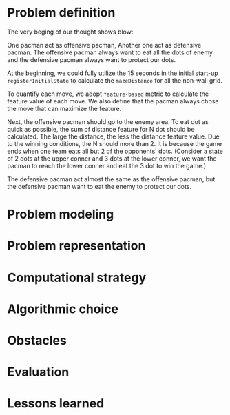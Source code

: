 # Problem definition
The very beging of our thought shows blow:

One pacman act as offensive pacman, Another one act as defensive pacman. The offensive pacman always want to eat all the dots of enemy and the defensive pacman always want to protect our dots.

At the beginning, we could fully utilize the 15 seconds in the initial start-up `registerInitialState` to calculate the `mazeDistance` for all the non-wall grid.

To quantify each move, we adopt `feature-based` metric to calculate the feature value of each move. We also define that the pacman always chose the move that can maximize the feature.

Next, the offensive pacman should go to the enemy area. To eat dot as quick as possible, the sum of distance feature for N dot should be calculated. The large the distance, the less the distance feature value. Due to the winning conditions, the N should more than 2. It is because the game ends when one team eats all but 2 of the opponents' dots. (Consider a state of 2 dots at the upper conner and 3 dots at the lower conner, we want the pacman to reach the lower conner and eat the 3 dot to win the game.)

The defensive pacman act almost the same as the offensive pacman, but the defensive pacman want to eat the enemy to protect our dots.

# Problem modeling

# Problem representation

# Computational strategy

# Algorithmic choice

# Obstacles

# Evaluation

# Lessons learned

